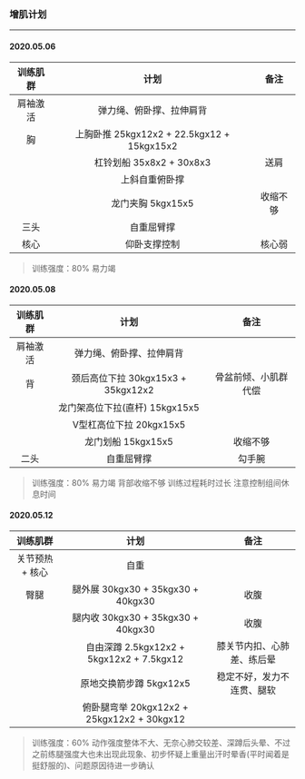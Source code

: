 ### 增肌计划

----

#### 2020.05.06

| 训练肌群 |                    计划                    |   备注   |
| :------: | :----------------------------------------: | :------: |
| 肩袖激活 |          弹力绳、俯卧撑、拉伸肩背          |          |
|    胸    | 上胸卧推 25kgx12x2 + 22.5kgx12 + 15kgx15x2 |          |
|          |          杠铃划船 35x8x2 + 30x8x3          |   送肩   |
|          |               上斜自重俯卧撑               |          |
|          |             龙门夹胸 5kgx15x5              | 收缩不够 |
|   三头   |                 自重屈臂撑                 |          |
|   核心   |                仰卧支撑控制                |  核心弱  |
> 训练强度：80% 易力竭

#### 2020.05.08

| 训练肌群 |                计划                |         备注         |
| :------: | :--------------------------------: | :------------------: |
| 肩袖激活 |      弹力绳、俯卧撑、拉伸肩背      |                      |
|    背    | 颈后高位下拉 30kgx15x3 + 35kgx12x2 | 骨盆前倾、小肌群代偿 |
|          |   龙门架高位下拉(直杆) 15kgx15x5   |                      |
|          |         V型杠高位下拉 20kgx15x5         |                      |
|          |         龙门划船 15kgx15x5         |       收缩不够       |
|   二头   |             自重屈臂撑             |        勾手腕        |
> 训练强度：80% 易力竭 背部收缩不够 训练过程耗时过长 注意控制组间休息时间

#### 2020.05.12

| 训练肌群 |                计划                |         备注         |
| :------: | :--------------------------------: | :------------------: |
| 关节预热 + 核心 |      自重     |                      |
|    臀腿    | 腿外展 30kgx30 + 35kgx30 + 40kgx30 | 收腹 |
|          |   腿内收 30kgx30 + 35kgx30 + 40kgx30  | 收腹                   |
|          |         自由深蹲 2.5kgx12x2 + 5kgx12x2 + 7.5kgx12     | 膝关节内扣、心肺差、练后晕 |
|          |         原地交换箭步蹲 5kgx12x5         |       稳定不好，发力不连贯、腿软       |
|      |             俯卧腿弯举 20kgx12x2 + 25kgx12x2 + 30kgx12          |                |
> 训练强度：60% 动作强度整体不大、无奈心肺交较差、深蹲后头晕、不过之前练腿强度大也未出现此现象、初步怀疑上重量出汗时晕香(平时闻着是挺舒服的)、问题原因待进一步确认

